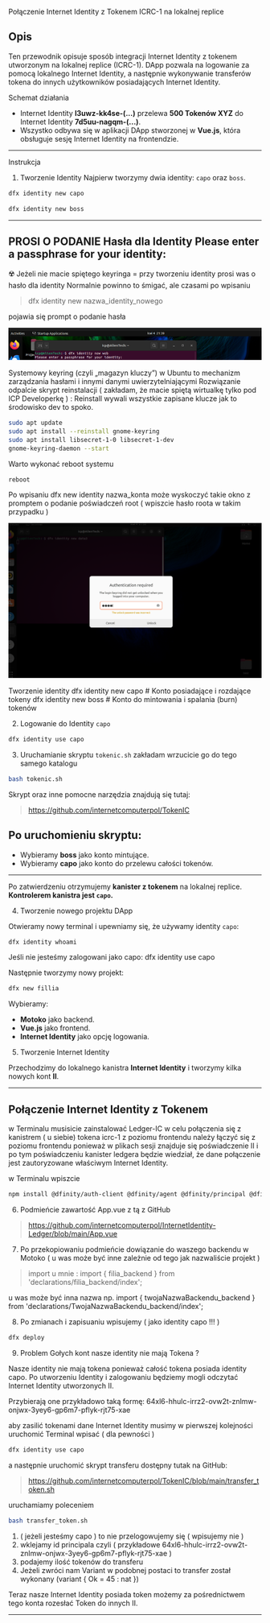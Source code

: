 Połączenie Internet Identity z Tokenem ICRC-1 na lokalnej replice

Opis
-----------------------------

Ten przewodnik opisuje sposób integracji Internet Identity z tokenem utworzonym na lokalnej replice (ICRC-1). DApp pozwala na logowanie za pomocą lokalnego Internet Identity, a następnie wykonywanie transferów tokena do innych użytkowników posiadających Internet Identity.

Schemat działania
- Internet Identity **l3uwz-kk4se-(...)** przelewa **500 Tokenów XYZ** do Internet Identity **7d5uu-nagqm-(...)**.
- Wszystko odbywa się w aplikacji DApp stworzonej w **Vue.js**, która obsługuje sesję Internet Identity na frontendzie.

------------------------------

Instrukcja

1. Tworzenie Identity
Najpierw tworzymy dwia identity: `capo` oraz `boss`.

```sh
dfx identity new capo
```
```sh
dfx identity new boss
```
------------------------
PROSI O PODANIE Hasła dla Identity
Please enter a passphrase for your identity: 
-----------------------

☢️
Jeżeli nie macie spiętego keyringa = przy tworzeniu identity prosi was o hasło dla identity
Normalnie powinno to śmigać, ale czasami po wpisaniu 

> dfx identity new nazwa_identity_nowego

pojawia się prompt o podanie hasła

![Prompt](Pronpt0.png)

Systemowy keyring (czyli „magazyn kluczy”) w Ubuntu to mechanizm zarządzania hasłami i innymi danymi uwierzytelniającymi
Rozwiązanie odpalcie skrypt reinstalacji ( zakładam, że macie spiętą wirtualkę tylko pod ICP  Developerkę ) :
Reinstall wywali wszystkie zapisane klucze jak to środowisko dev to spoko. 

```sh
sudo apt update
sudo apt install --reinstall gnome-keyring
sudo apt install libsecret-1-0 libsecret-1-dev
gnome-keyring-daemon --start

```

Warto wykonać reboot systemu

```sh
reboot

```
Po wpisaniu dfx new identity nazwa_konta może wyskoczyć takie okno z promptem o podanie poświadczeń root ( wpiszcie hasło roota w takim przypadku )

![Prompt](Prompt.png)


Tworzenie identity
dfx identity new capo  # Konto posiadające i rozdające tokeny
dfx identity new boss  # Konto do mintowania i spalania (burn) tokenów


2. Logowanie do Identity `capo`

```sh
dfx identity use capo
```

3. Uruchamianie skryptu `tokenic.sh` zakładam wrzucicie go do tego samego katalogu 

```sh
bash tokenic.sh
```

Skrypt oraz inne pomocne narzędzia znajdują się tutaj:


> https://github.com/internetcomputerpol/TokenIC



Po uruchomieniu skryptu:
----------------------------------
- Wybieramy **boss** jako konto mintujące.
- Wybieramy **capo** jako konto do przelewu całości tokenów.
----------------------------------

Po zatwierdzeniu otrzymujemy **kanister z tokenem** na lokalnej replice. **Kontrolerem kanistra jest `capo`.**

4. Tworzenie nowego projektu DApp

Otwieramy nowy terminal i upewniamy się, że używamy identity `capo`:

```sh
dfx identity whoami
```
Jeśli nie jesteśmy zalogowani jako capo:
dfx identity use capo


Następnie tworzymy nowy projekt:

```sh
dfx new fillia
```

Wybieramy:
- **Motoko** jako backend.
- **Vue.js** jako frontend.
- **Internet Identity** jako opcję logowania.

5. Tworzenie Internet Identity

Przechodzimy do lokalnego kanistra **Internet Identity** i tworzymy kilka nowych kont **II**.



                  
-----------------------------------------------
Połączenie Internet Identity z Tokenem 
-----------------------------------------------

w Terminalu musisicie zainstalować Ledger-IC w celu połączenia się z kanistrem ( u siebie) tokena icrc-1 z poziomu frontendu
należy łączyć się z poziomu frontendu ponieważ w plikach sesji znajduje się poświadczenie II i po tym poświadczeniu 
kanister ledgera będzie wiedział, że dane połączenie jest zautoryzowane właściwym Internet Identity. 

w Terminalu wpiszcie 

```sh
npm install @dfinity/auth-client @dfinity/agent @dfinity/principal @dfinity/ledger-icrc
```

6. Podmieńcie zawartość App.vue z tą z GitHub 

> https://github.com/internetcomputerpol/InternetIdentity-Ledger/blob/main/App.vue

7. Po przekopiowaniu podmieńcie dowiązanie do waszego backendu w Motoko ( u was może być inne zależnie od tego jak nazwaliście projekt ) 

> import u mnie : import { filia_backend } from 'declarations/filia_backend/index';

u was może być inna nazwa np. import { twojaNazwaBackendu_backend } from 'declarations/TwojaNazwaBackendu_backend/index';


8. Po zmianach i zapisuaniu wpisujemy ( jako identity capo !!! ) 

```sh
dfx deploy
```

9. Problem Gołych kont nasze identity nie mają Tokena ?

Nasze identity nie mają tokena ponieważ całość tokena posiada identity capo. 
Po utworzeniu Identity i zalogowaniu będziemy mogli odczytać Internet Identity utworzonych II. 

Przybierają one przykładowo taką formę: 64xl6-hhulc-irrz2-ovw2t-znlmw-onjwx-3yey6-gp6m7-pflyk-rjt75-xae

aby zasilić tokenami dane Internet Identity musimy w pierwszej kolejności uruchomić Terminal 
wpisać ( dla pewności ) 

```sh
dfx identity use capo
```

a następnie uruchomić skrypt transferu dostępny tutak na GitHub:

> https://github.com/internetcomputerpol/TokenIC/blob/main/transfer_token.sh


uruchamiamy poleceniem

```sh
bash transfer_token.sh
```


1. ( jeżeli jesteśmy capo ) to nie przelogowujemy się ( wpisujemy nie )
2. wklejamy id principala czyli ( przykładowe 64xl6-hhulc-irrz2-ovw2t-znlmw-onjwx-3yey6-gp6m7-pflyk-rjt75-xae ) 
3. podajemy ilość tokenów do transferu
4. Jeżeli zwróci nam Variant w podobnej postaci to transfer został wykonany (variant { Ok = 45 : nat })

Teraz nasze Internet Identity posiada token możemy za pośrednictwem tego konta rozesłać Token do innych II.


--------------------------------------------------------------------


